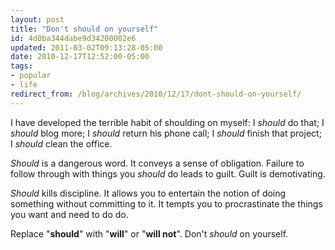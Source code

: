 ```yaml
---
layout: post
title: "Don't should on yourself"
id: 4d0ba344dabe9d34200002e6
updated: 2011-03-02T09:13:28-05:00
date: 2010-12-17T12:52:00-05:00
tags:
- popular
- life
redirect_from: /blog/archives/2010/12/17/dont-should-on-yourself/
---
```


I have developed the terrible habit of shoulding on myself: I *should* do that; I *should* blog more; I *should* return his phone call; I *should* finish that project; I *should* clean the office.

*Should* is a dangerous word. It conveys a sense of obligation. Failure to follow through with things you *should* do leads to guilt. Guilt is demotivating.

*Should* kills discipline. It allows you to entertain the notion of doing something without committing to it. It tempts you to procrastinate the things you want and need to do do.

Replace "**should**" with "**will**" or "**will not**". Don't *should* on yourself.
